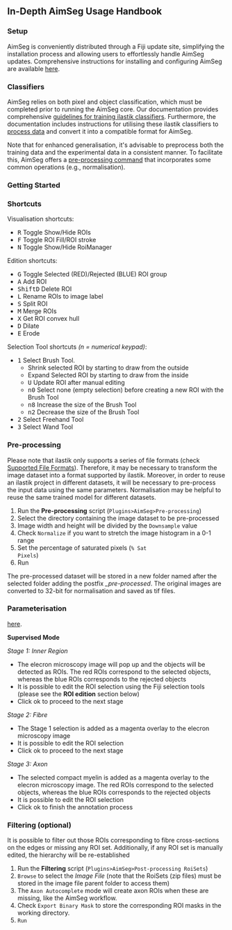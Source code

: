 ## In-Depth AimSeg Usage Handbook

### Setup

AimSeg is conveniently distributed through a Fiji update site, simplifying the installation process and allowing users to effortlessly handle AimSeg updates. Comprehensive instructions for installing and configuring AimSeg are available [here](https://github.com/paucabar/AimSeg/blob/master/documentation/SETUP.md).

### Classifiers

AimSeg relies on both pixel and object classification, which must be completed prior to running the AimSeg core. Our documentation provides comprehensive [guidelines for training ilastik classifiers](https://github.com/paucabar/AimSeg/blob/master/documentation/ILASTIK_TRAINING.md). Furthermore, the documentation includes instructions for utilising these ilastik classifiers to [process data](https://github.com/paucabar/AimSeg/blob/master/documentation/ILASTIK_PROCESSING.md) and convert it into a compatible format for AimSeg.

Note that for enhanced generalisation, it's advisable to preprocess both the training data and the experimental data in a consistent manner. To facilitate this, AimSeg offers a [pre-processing command](https://github.com/paucabar/AimSeg/blob/master/documentation/HANDBOOK.md#pre-processing) that incorporates some common operations (e.g., normalisation).

### Getting Started

### Shortcuts

Visualisation shortcuts:

* <kbd>R</kbd> Toggle Show/Hide ROIs
* <kbd>F</kbd> Toggle ROI Fill/ROI stroke
* <kbd>N</kbd> Toggle Show/Hide RoiManager

Edition shortcuts:

* <kbd>G</kbd> Toggle Selected (RED)/Rejected (BLUE) ROI group
* <kbd>A</kbd> Add ROI
* <kbd>Shift</kbd><kbd>D</kbd> Delete ROI
* <kbd>L</kbd> Rename ROIs to image label
* <kbd>S</kbd> Split ROI
* <kbd>M</kbd> Merge ROIs
* <kbd>X</kbd> Get ROI convex hull
* <kbd>D</kbd> Dilate
* <kbd>E</kbd> Erode

Selection Tool shortcuts *(n = numerical keypad)*:

* <kbd>1</kbd> Select Brush Tool.
  * Shrink selected ROI by starting to draw from the outside
  * Expand Selected ROI by starting to draw from the inside
  * <kbd>U</kbd> Update ROI after manual editing
  * <kbd>n0</kbd> Select none (empty selection) before creating a new ROI with the Brush Tool
  * <kbd>n8</kbd> Increase the size of the Brush Tool
  * <kbd>n2</kbd> Decrease the size of the Brush Tool
* <kbd>2</kbd> Select Freehand Tool
* <kbd>3</kbd> Select Wand Tool

### Pre-processing

Please note that ilastik only supports a series of file formats (check [Supported File Formats](https://www.ilastik.org/documentation/basics/dataselection.html)). Therefore, it may be necessary to transform the image dataset into a format supported by ilastik. Moreover, in order to reuse an ilastik project in different datasets, it will be necessary to pre-process the input data using the same parameters. Normalisation may be helpful to reuse the same trained model for different datasets.

1. Run the **Pre-processing** script (<code>Plugins>AimSeg>Pre-processing</code>)
2. Select the directory containing the image dataset to be pre-processed
3. Image width and height will be divided by the <code>Downsample</code> value
4. Check <code>Normalize</code> if you want to stretch the image histogram in a 0-1 range
5. Set the percentage of saturated pixels (<code>% Sat Pixels</code>)
6. Run

The pre-processed dataset will be stored in a new folder named after the selected folder adding the postfix  *_pre-processed*. The original images are converted to 32-bit for normalisation and saved as tif files.

### Parameterisation

[here](https://github.com/paucabar/AimSeg/blob/master/documentation/AimSeg%20demo%20-%20Main%20Menu.pdf).

**Supervised Mode**

*Stage 1: Inner Region*

* The elecron microscopy image will pop up and the objects will be detected as ROIs. The red ROIs correspond to the selected objects, whereas the blue ROIs corresponds to the rejected objects
* It is possible to edit the ROI selection using the Fiji selection tools (please see the **ROI edition** section below)
* Click ok to proceed to the next stage

*Stage 2: Fibre*

* The Stage 1 selection is added as a magenta overlay to the elecron microscopy image
* It is possible to edit the ROI selection
* Click ok to proceed to the next stage

*Stage 3: Axon*

* The selected compact myelin is added as a magenta overlay to the elecron microscopy image. The red ROIs correspond to the selected objects, whereas the blue ROIs corresponds to the rejected objects
* It is possible to edit the ROI selection
* Click ok to finish the annotation process


### Filtering (optional)

It is possible to filter out those ROIs corresponding to fibre cross-sections on the edges or missing any ROI set. Additionally, if any ROI set is manually edited, the hierarchy will be re-established

1. Run the **Filtering** script (<code>Plugins>AimSeg>Post-processing RoiSets</code>)
2. <code>Browse</code> to select the _Image File_ (note that the RoiSets (zip files) must be stored in the image file parent folder to access them)
3. The <code>Axon Autocomplete</code> mode will create axon ROIs when these are missing, like the AimSeg workflow.
4. Check <code>Export Binary Mask</code> to store the corresponding ROI masks in the working directory.
5. <code>Run</code>
